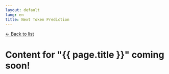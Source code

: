 ```yaml
---
layout: default
lang: en
title: Next Token Prediction
---
```

<div class="paper-detail">
  <div class="post-header">
    <a href="./">&larr; Back to list</a>
  </div>
  <h1>Content for "{{ page.title }}" coming soon!</h1>
</div>